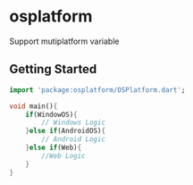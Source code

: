 # osplatform
Support mutiplatform variable

## Getting Started
```dart
import 'package:osplatform/OSPlatform.dart';

void main(){
    if(WindowOS){
        // Windows Logic
    }else if(AndroidOS){
        // Android Logic
    }else if(Web){
        //Web Logic
    }
}

```